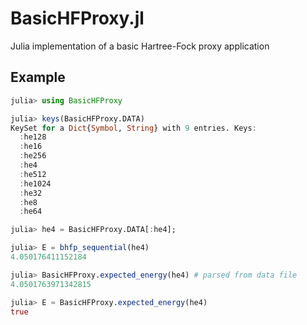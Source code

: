 # BasicHFProxy.jl

Julia implementation of a basic Hartree-Fock proxy application

## Example

```julia
julia> using BasicHFProxy

julia> keys(BasicHFProxy.DATA)
KeySet for a Dict{Symbol, String} with 9 entries. Keys:
  :he128
  :he16
  :he256
  :he4
  :he512
  :he1024
  :he32
  :he8
  :he64

julia> he4 = BasicHFProxy.DATA[:he4];

julia> E = bhfp_sequential(he4)
4.050176411152184

julia> BasicHFProxy.expected_energy(he4) # parsed from data file
4.0501763971342815

julia> E ≈ BasicHFProxy.expected_energy(he4)
true
```
